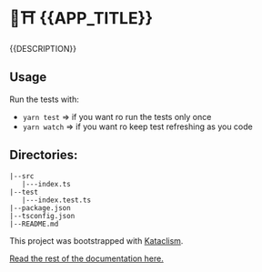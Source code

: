 # 🥋⛩️  {{APP_TITLE}}

{{DESCRIPTION}}

## Usage
Run the tests with:
- `yarn test` => if you want ro run the tests only once
- `yarn watch` => if you want ro keep test refreshing as you code

## Directories:
```
|--src
   |---index.ts
|--test
   |---index.test.ts
|--package.json
|--tsconfig.json
|--README.md
```

This project was bootstrapped with [Kataclism](https://github.com/glippi/kataclism).

[Read the rest of the documentation here.](https://github.com/glippi/kataclism)
